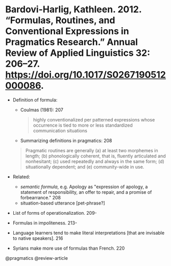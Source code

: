 # Bardovi-Harlig, Kathleen. 2012. “Formulas, Routines, and Conventional Expressions in Pragmatics Research.” Annual Review of Applied Linguistics 32: 206–27. https://doi.org/10.1017/S0267190512000086.

- Definition of formula:

  - Coulmas (1981): 207

    > highly conventionalized per patterned expressions whose occurrence is tied to more or less standardized communication situations


   - Summarizing definitions in pragmatics: 208 

  > Pragmatic routines are generally (a) at least two morphemes in length; (b) phonologically coherent, that is, fluently articulated and nonhesitant; (c) used repeatedly and always in the same form; (d) situationally dependent; and (e) community-wide in use.

- Related:
  - *semantic formula*, e.g. Apology as "expression of apology, a statement of responsibility, an offer to repair, and a promise of forbearrance." 208
  - situation-based utterance [pet-phrase?]

- List of forms of operationalization. 209-

- Formulas in impoliteness. 213- 

- Language learners tend to make literal interpretations [that are invisable to native speakers]. 216

- Syrians make more use of formulas than French. 220 

@pragmatics
@review-article
